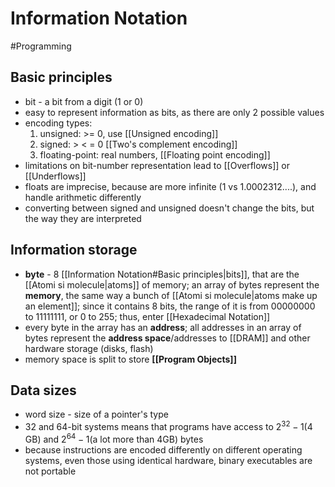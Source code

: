# Information Notation
#Programming 

## Basic principles
+ bit - a bit from a digit (1 or 0)
+ easy to represent information as bits, as there are only 2 possible values
+ encoding types:
	1. unsigned: >= 0, use [[Unsigned encoding]]
	2. signed: > < = 0 [[Two's complement encoding]]
	3. floating-point: real numbers, [[Floating point encoding]]
+ limitations on bit-number representation lead to [[Overflows]] or [[Underflows]]
+ floats are imprecise, because are more infinite (1 vs 1.0002312....), and handle arithmetic differently 
+ converting between signed and unsigned doesn't change the bits, but the way they are interpreted

## Information storage
+ **byte** - 8 [[Information Notation#Basic principles|bits]], that are the [[Atomi si molecule|atoms]] of memory; an array of bytes represent the **memory**, the same way a bunch of [[Atomi si molecule|atoms make up an element]]; since it contains 8 bits, the range of it is from 00000000 to 11111111, or 0 to 255; thus, enter [[Hexadecimal Notation]]
+ every byte in the array has an **address**; all addresses in an array of bytes represent the **address space**/addresses to [[DRAM]] and other hardware storage (disks, flash)
+ memory space is split to store **[[Program Objects]]**

## Data sizes
+ word size - size of a pointer's type
+ 32 and 64-bit systems means that programs have access to $2^32-1$(4 GB) and $2^64-1$(a lot more than 4GB) bytes
+ because instructions are encoded differently on different operating systems, even those using identical hardware, binary executables are not portable